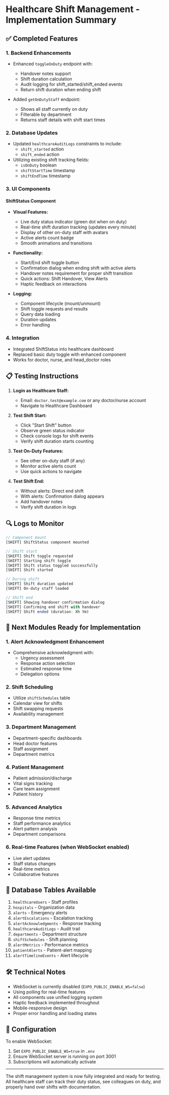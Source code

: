 # Healthcare Shift Management - Implementation Summary

## ✅ Completed Features

### 1. **Backend Enhancements**
- Enhanced `toggleOnDuty` endpoint with:
  - Handover notes support
  - Shift duration calculation
  - Audit logging for shift_started/shift_ended events
  - Return shift duration when ending shift

- Added `getOnDutyStaff` endpoint:
  - Shows all staff currently on duty
  - Filterable by department
  - Returns staff details with shift start times

### 2. **Database Updates**
- Updated `healthcareAuditLogs` constraints to include:
  - `shift_started` action
  - `shift_ended` action
- Utilizing existing shift tracking fields:
  - `isOnDuty` boolean
  - `shiftStartTime` timestamp
  - `shiftEndTime` timestamp

### 3. **UI Components**

#### ShiftStatus Component
- **Visual Features:**
  - Live duty status indicator (green dot when on duty)
  - Real-time shift duration tracking (updates every minute)
  - Display of other on-duty staff with avatars
  - Active alerts count badge
  - Smooth animations and transitions

- **Functionality:**
  - Start/End shift toggle button
  - Confirmation dialog when ending shift with active alerts
  - Handover notes requirement for proper shift transition
  - Quick actions: Shift Handover, View Alerts
  - Haptic feedback on interactions

- **Logging:**
  - Component lifecycle (mount/unmount)
  - Shift toggle requests and results
  - Query data loading
  - Duration updates
  - Error handling

### 4. **Integration**
- Integrated ShiftStatus into healthcare dashboard
- Replaced basic duty toggle with enhanced component
- Works for doctor, nurse, and head_doctor roles

## 📋 Testing Instructions

1. **Login as Healthcare Staff:**
   - Email: `doctor.test@example.com` or any doctor/nurse account
   - Navigate to Healthcare Dashboard

2. **Test Shift Start:**
   - Click "Start Shift" button
   - Observe green status indicator
   - Check console logs for shift events
   - Verify shift duration starts counting

3. **Test On-Duty Features:**
   - See other on-duty staff (if any)
   - Monitor active alerts count
   - Use quick actions to navigate

4. **Test Shift End:**
   - Without alerts: Direct end shift
   - With alerts: Confirmation dialog appears
   - Add handover notes
   - Verify shift duration in logs

## 🔍 Logs to Monitor

```javascript
// Component mount
[SHIFT] ShiftStatus component mounted

// Shift start
[SHIFT] Shift toggle requested
[SHIFT] Starting shift toggle
[SHIFT] Shift status toggled successfully
[SHIFT] Shift started

// During shift
[SHIFT] Shift duration updated
[SHIFT] On-duty staff loaded

// Shift end
[SHIFT] Showing handover confirmation dialog
[SHIFT] Confirming end shift with handover
[SHIFT] Shift ended (duration: Xh Ym)
```

## 🚀 Next Modules Ready for Implementation

### 1. **Alert Acknowledgment Enhancement**
- Comprehensive acknowledgment with:
  - Urgency assessment
  - Response action selection
  - Estimated response time
  - Delegation options

### 2. **Shift Scheduling**
- Utilize `shiftSchedules` table
- Calendar view for shifts
- Shift swapping requests
- Availability management

### 3. **Department Management**
- Department-specific dashboards
- Head doctor features
- Staff assignment
- Department metrics

### 4. **Patient Management**
- Patient admission/discharge
- Vital signs tracking
- Care team assignment
- Patient history

### 5. **Advanced Analytics**
- Response time metrics
- Staff performance analytics
- Alert pattern analysis
- Department comparisons

### 6. **Real-time Features** (when WebSocket enabled)
- Live alert updates
- Staff status changes
- Real-time metrics
- Collaborative features

## 📝 Database Tables Available

1. `healthcareUsers` - Staff profiles
2. `hospitals` - Organization data
3. `alerts` - Emergency alerts
4. `alertEscalations` - Escalation tracking
5. `alertAcknowledgments` - Response tracking
6. `healthcareAuditLogs` - Audit trail
7. `departments` - Department structure
8. `shiftSchedules` - Shift planning
9. `alertMetrics` - Performance metrics
10. `patientAlerts` - Patient-alert mapping
11. `alertTimelineEvents` - Alert lifecycle

## 🛠️ Technical Notes

- WebSocket is currently disabled (`EXPO_PUBLIC_ENABLE_WS=false`)
- Using polling for real-time features
- All components use unified logging system
- Haptic feedback implemented throughout
- Mobile-responsive design
- Proper error handling and loading states

## 🔧 Configuration

To enable WebSocket:
1. Set `EXPO_PUBLIC_ENABLE_WS=true` in `.env`
2. Ensure WebSocket server is running on port 3001
3. Subscriptions will automatically activate

---

The shift management system is now fully integrated and ready for testing. All healthcare staff can track their duty status, see colleagues on duty, and properly hand over shifts with documentation.